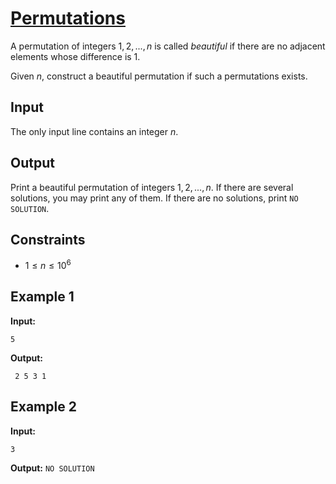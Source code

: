 # [Permutations](C:\Fritid\Dokumenter\Programmering\CSES)

A permutation of integers $1,2,...,n$ is called _beautiful_ if there are no adjacent elements whose difference is 1.

Given $n$, construct a beautiful permutation if such a permutations exists.

## Input

The only input line contains an integer $n$.

## Output

Print a beautiful permutation of integers $1,2,...,n$. If there are several solutions, you may print any of them. If there are no solutions, print `NO SOLUTION`.

## Constraints

* $1 \le n \le 10^6$

## Example 1

**Input:**

`5`

**Output:**

` 2 5 3 1`

## Example 2

**Input:**

`3`

**Output:**
`NO SOLUTION`

